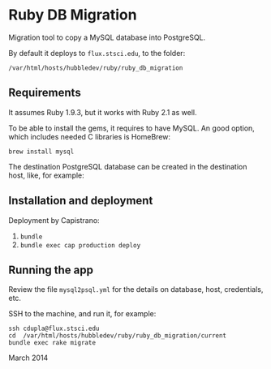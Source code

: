# Ruby DB Migration

Migration tool to copy a MySQL database into PostgreSQL.

By default it deploys to `flux.stsci.edu`, to the folder:

    /var/html/hosts/hubbledev/ruby/ruby_db_migration

## Requirements

It assumes Ruby 1.9.3, but it works with Ruby 2.1 as well.

To be able to install the gems, it requires to have MySQL. An good option, which
includes needed C libraries is HomeBrew:

    brew install mysql

The destination PostgreSQL database can be created in the destination host, like, for example:

## Installation and deployment

Deployment by Capistrano:

1. `bundle`
2. `bundle exec cap production deploy`

## Running the app

Review the file `mysql2psql.yml` for the details on database, host, credentials, etc.

SSH to the machine, and run it, for example:

    ssh cdupla@flux.stsci.edu
    cd  /var/html/hosts/hubbledev/ruby/ruby_db_migration/current
    bundle exec rake migrate

March 2014
